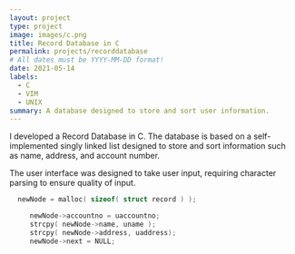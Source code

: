 ```yaml
---
layout: project
type: project
image: images/c.png
title: Record Database in C
permalink: projects/recorddatabase
# All dates must be YYYY-MM-DD format!
date: 2021-05-14
labels:
  - C
  - VIM
  - UNIX
summary: A database designed to store and sort user information.  
---
```


I developed a Record Database in C.  The database is based on a self-implemented singly linked list designed to store and sort information such as name, address, and account number.  

The user interface was designed to take user input, requiring character parsing to ensure quality of input.  

```c
  newNode = malloc( sizeof( struct record ) );

     newNode->accountno = uaccountno;
     strcpy( newNode->name, uname );
     strcpy( newNode->address, uaddress);
     newNode->next = NULL;

```
